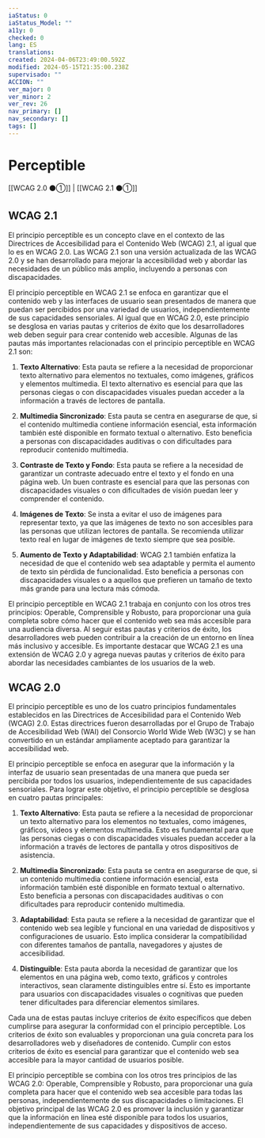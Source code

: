 ```yaml
---
iaStatus: 0
iaStatus_Model: ""
a11y: 0
checked: 0
lang: ES
translations: 
created: 2024-04-06T23:49:00.592Z
modified: 2024-05-15T21:35:00.238Z
supervisado: ""
ACCION: ""
ver_major: 0
ver_minor: 2
ver_rev: 26
nav_primary: []
nav_secondary: []
tags: []
---
```

# Perceptible

[[WCAG 2.0 ⚫①]] | [[WCAG 2.1 ⚫①]]

## WCAG 2.1

El principio perceptible es un concepto clave en el contexto de las Directrices de Accesibilidad para el Contenido Web (WCAG) 2.1, al igual que lo es en WCAG 2.0. Las WCAG 2.1 son una versión actualizada de las WCAG 2.0 y se han desarrollado para mejorar la accesibilidad web y abordar las necesidades de un público más amplio, incluyendo a personas con discapacidades.

El principio perceptible en WCAG 2.1 se enfoca en garantizar que el contenido web y las interfaces de usuario sean presentados de manera que puedan ser percibidos por una variedad de usuarios, independientemente de sus capacidades sensoriales. Al igual que en WCAG 2.0, este principio se desglosa en varias pautas y criterios de éxito que los desarrolladores web deben seguir para crear contenido web accesible. Algunas de las pautas más importantes relacionadas con el principio perceptible en WCAG 2.1 son:

1. **Texto Alternativo**: Esta pauta se refiere a la necesidad de proporcionar texto alternativo para elementos no textuales, como imágenes, gráficos y elementos multimedia. El texto alternativo es esencial para que las personas ciegas o con discapacidades visuales puedan acceder a la información a través de lectores de pantalla.
    
2. **Multimedia Sincronizado**: Esta pauta se centra en asegurarse de que, si el contenido multimedia contiene información esencial, esta información también esté disponible en formato textual o alternativo. Esto beneficia a personas con discapacidades auditivas o con dificultades para reproducir contenido multimedia.
    
3. **Contraste de Texto y Fondo**: Esta pauta se refiere a la necesidad de garantizar un contraste adecuado entre el texto y el fondo en una página web. Un buen contraste es esencial para que las personas con discapacidades visuales o con dificultades de visión puedan leer y comprender el contenido.
    
4. **Imágenes de Texto**: Se insta a evitar el uso de imágenes para representar texto, ya que las imágenes de texto no son accesibles para las personas que utilizan lectores de pantalla. Se recomienda utilizar texto real en lugar de imágenes de texto siempre que sea posible.
    
5. **Aumento de Texto y Adaptabilidad**: WCAG 2.1 también enfatiza la necesidad de que el contenido web sea adaptable y permita el aumento de texto sin pérdida de funcionalidad. Esto beneficia a personas con discapacidades visuales o a aquellos que prefieren un tamaño de texto más grande para una lectura más cómoda.
    

El principio perceptible en WCAG 2.1 trabaja en conjunto con los otros tres principios: Operable, Comprensible y Robusto, para proporcionar una guía completa sobre cómo hacer que el contenido web sea más accesible para una audiencia diversa. Al seguir estas pautas y criterios de éxito, los desarrolladores web pueden contribuir a la creación de un entorno en línea más inclusivo y accesible. Es importante destacar que WCAG 2.1 es una extensión de WCAG 2.0 y agrega nuevas pautas y criterios de éxito para abordar las necesidades cambiantes de los usuarios de la web.

## WCAG 2.0

El principio perceptible es uno de los cuatro principios fundamentales establecidos en las Directrices de Accesibilidad para el Contenido Web (WCAG) 2.0. Estas directrices fueron desarrolladas por el Grupo de Trabajo de Accesibilidad Web (WAI) del Consorcio World Wide Web (W3C) y se han convertido en un estándar ampliamente aceptado para garantizar la accesibilidad web.

El principio perceptible se enfoca en asegurar que la información y la interfaz de usuario sean presentadas de una manera que pueda ser percibida por todos los usuarios, independientemente de sus capacidades sensoriales. Para lograr este objetivo, el principio perceptible se desglosa en cuatro pautas principales:

1. **Texto Alternativo**: Esta pauta se refiere a la necesidad de proporcionar un texto alternativo para los elementos no textuales, como imágenes, gráficos, videos y elementos multimedia. Esto es fundamental para que las personas ciegas o con discapacidades visuales puedan acceder a la información a través de lectores de pantalla y otros dispositivos de asistencia.
    
2. **Multimedia Sincronizado**: Esta pauta se centra en asegurarse de que, si un contenido multimedia contiene información esencial, esta información también esté disponible en formato textual o alternativo. Esto beneficia a personas con discapacidades auditivas o con dificultades para reproducir contenido multimedia.
    
3. **Adaptabilidad**: Esta pauta se refiere a la necesidad de garantizar que el contenido web sea legible y funcional en una variedad de dispositivos y configuraciones de usuario. Esto implica considerar la compatibilidad con diferentes tamaños de pantalla, navegadores y ajustes de accesibilidad.
    
4. **Distinguible**: Esta pauta aborda la necesidad de garantizar que los elementos en una página web, como texto, gráficos y controles interactivos, sean claramente distinguibles entre sí. Esto es importante para usuarios con discapacidades visuales o cognitivas que pueden tener dificultades para diferenciar elementos similares.
    

Cada una de estas pautas incluye criterios de éxito específicos que deben cumplirse para asegurar la conformidad con el principio perceptible. Los criterios de éxito son evaluables y proporcionan una guía concreta para los desarrolladores web y diseñadores de contenido. Cumplir con estos criterios de éxito es esencial para garantizar que el contenido web sea accesible para la mayor cantidad de usuarios posible.

El principio perceptible se combina con los otros tres principios de las WCAG 2.0: Operable, Comprensible y Robusto, para proporcionar una guía completa para hacer que el contenido web sea accesible para todas las personas, independientemente de sus discapacidades o limitaciones. El objetivo principal de las WCAG 2.0 es promover la inclusión y garantizar que la información en línea esté disponible para todos los usuarios, independientemente de sus capacidades y dispositivos de acceso.




